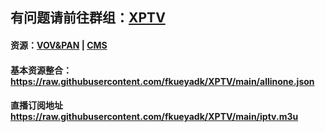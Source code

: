## 有问题请前往群组：[XPTV](https://t.me/seeseeni)
#### 资源：[VOV&PAN](https://github.com/fangkuia/XPTV/tree/main/VOD)  | [CMS](https://github.com/fangkuia/XPTV/tree/main/CMS)
#### 基本资源整合：https://raw.githubusercontent.com/fkueyadk/XPTV/main/allinone.json

#### 直播订阅地址 https://raw.githubusercontent.com/fkueyadk/XPTV/main/iptv.m3u
